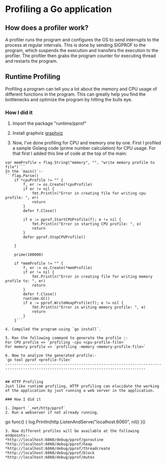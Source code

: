 # Profiling a Go application
## How does a profiler work?
A profiler runs the program and configures the OS to send interrupts to the process at regular intervals. 
This is done by sending SIGPROF to the program, which suspends the execution and transfers the execution to the profiler. The profiler then grabs the program counter for executing thread and restarts the program.

## Runtime Profiling
Profiling a program can tell you a lot about the memory and CPU usage of different functions in the program. This can greatly help you find the bottlenecks and optimize the program by hitting the bulls eye. 
### How I did it
1. Import the package "runtime/pprof"

2. Install graphviz [graphviz](https://www.graphviz.org/)

3. Now, I've done profiling for CPU and memory one by one. First I profiled a sample Golang code (prime number calculation) for CPU usage. For that first I added this line of code at the top of the main:
```var cpuProfile = flag.String("cpu", "", "write cpu profile to file")
var memProfile = flag.String("memory", "", "write memory profile to file")```
In the `main()`:-
```flag.Parse()
	if *cpuProfile != "" {
		f, er := os.Create(*cpuProfile)
		if er != nil {
			fmt.Println("Error in creating file for writing cpu profile: ", er)
			return
		}
		defer f.Close()

		if e := pprof.StartCPUProfile(f); e != nil {
			fmt.Println("Error in starting CPU profile: ", e)
			return
		}
		defer pprof.StopCPUProfile()

	}

	prime(100000)

	if *memProfile != "" {
		f, er := os.Create(*memProfile)
		if er != nil {
			fmt.Println("Error in creating file for writing memory profile to: ", er)
			return
		}
		defer f.Close()
		runtime.GC()
		if e := pprof.WriteHeapProfile(f); e != nil {
			fmt.Println("Error in writing memory profile: ", e)
			return
		}
	}```

4. Compiled the program using `go install`.

5. Ran the following command to generate the profile :-
For CPU profile => `profiling -cpu <cpu-profile-file>`
For memory profile => `profiling -memory <memory-profile-file>`

6. Now to analyze the generated profile:-
`go tool pprof <profile-file>`
-------------------------------------------------------------------------------------------------------------------------------------


## HTTP Profiling
Just like runtime profiling, HTTP profiling can elucidate the working of the application by just running a web server in the application.

### How I did it

1. Import `_net/http/pprof`
2. Run a webserver if not already running.
```
go func() {
	log.Println(http.ListenAndServe("localhost:6060", nil))
}()
```
3. Now different profiles will be available at the following endpoints:-
*http://localhost:6060/debug/pprof/goroutine
*http://localhost:6060/debug/pprof/heap
*http://localhost:6060/debug/pprof/threadcreate
*http://localhost:6060/debug/pprof/block
*http://localhost:6060/debug/pprof/mutex


